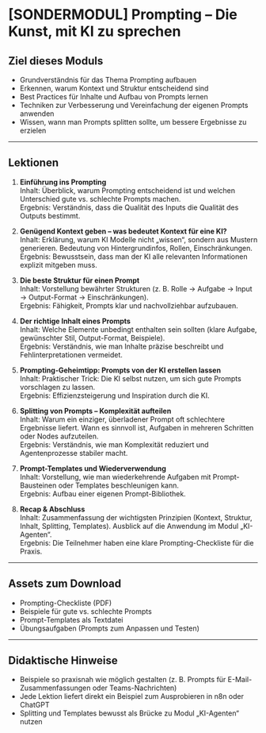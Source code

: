 # [SONDERMODUL] Prompting – Die Kunst, mit KI zu sprechen

## Ziel dieses Moduls
- Grundverständnis für das Thema Prompting aufbauen  
- Erkennen, warum Kontext und Struktur entscheidend sind  
- Best Practices für Inhalte und Aufbau von Prompts lernen  
- Techniken zur Verbesserung und Vereinfachung der eigenen Prompts anwenden  
- Wissen, wann man Prompts splitten sollte, um bessere Ergebnisse zu erzielen  

---

## Lektionen

1. **Einführung ins Prompting**  
   Inhalt: Überblick, warum Prompting entscheidend ist und welchen Unterschied gute vs. schlechte Prompts machen.  
   Ergebnis: Verständnis, dass die Qualität des Inputs die Qualität des Outputs bestimmt.  

2. **Genügend Kontext geben – was bedeutet Kontext für eine KI?**  
   Inhalt: Erklärung, warum KI Modelle nicht „wissen“, sondern aus Mustern generieren. Bedeutung von Hintergrundinfos, Rollen, Einschränkungen.  
   Ergebnis: Bewusstsein, dass man der KI alle relevanten Informationen explizit mitgeben muss.  

3. **Die beste Struktur für einen Prompt**  
   Inhalt: Vorstellung bewährter Strukturen (z. B. Rolle → Aufgabe → Input → Output-Format → Einschränkungen).  
   Ergebnis: Fähigkeit, Prompts klar und nachvollziehbar aufzubauen.  

4. **Der richtige Inhalt eines Prompts**  
   Inhalt: Welche Elemente unbedingt enthalten sein sollten (klare Aufgabe, gewünschter Stil, Output-Format, Beispiele).  
   Ergebnis: Verständnis, wie man Inhalte präzise beschreibt und Fehlinterpretationen vermeidet.  

5. **Prompting-Geheimtipp: Prompts von der KI erstellen lassen**  
   Inhalt: Praktischer Trick: Die KI selbst nutzen, um sich gute Prompts vorschlagen zu lassen.  
   Ergebnis: Effizienzsteigerung und Inspiration durch die KI.  

6. **Splitting von Prompts – Komplexität aufteilen**  
   Inhalt: Warum ein einziger, überladener Prompt oft schlechtere Ergebnisse liefert. Wann es sinnvoll ist, Aufgaben in mehreren Schritten oder Nodes aufzuteilen.  
   Ergebnis: Verständnis, wie man Komplexität reduziert und Agentenprozesse stabiler macht.  

7. **Prompt-Templates und Wiederverwendung**  
   Inhalt: Vorstellung, wie man wiederkehrende Aufgaben mit Prompt-Bausteinen oder Templates beschleunigen kann.  
   Ergebnis: Aufbau einer eigenen Prompt-Bibliothek.  

8. **Recap & Abschluss**  
   Inhalt: Zusammenfassung der wichtigsten Prinzipien (Kontext, Struktur, Inhalt, Splitting, Templates). Ausblick auf die Anwendung im Modul „KI-Agenten“.  
   Ergebnis: Die Teilnehmer haben eine klare Prompting-Checkliste für die Praxis.  

---

## Assets zum Download
- Prompting-Checkliste (PDF)  
- Beispiele für gute vs. schlechte Prompts  
- Prompt-Templates als Textdatei  
- Übungsaufgaben (Prompts zum Anpassen und Testen)  

---

## Didaktische Hinweise
- Beispiele so praxisnah wie möglich gestalten (z. B. Prompts für E-Mail-Zusammenfassungen oder Teams-Nachrichten)  
- Jede Lektion liefert direkt ein Beispiel zum Ausprobieren in n8n oder ChatGPT  
- Splitting und Templates bewusst als Brücke zu Modul „KI-Agenten“ nutzen  
